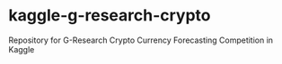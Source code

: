 # kaggle-g-research-crypto
Repository for G-Research Crypto Currency Forecasting Competition in Kaggle
